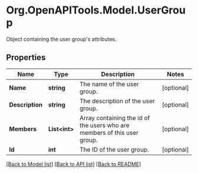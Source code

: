 # Org.OpenAPITools.Model.UserGroup
Object containing the user group's attributes. 

## Properties

Name | Type | Description | Notes
------------ | ------------- | ------------- | -------------
**Name** | **string** | The name of the user group.  | [optional] 
**Description** | **string** | The description of the user group.  | [optional] 
**Members** | **List&lt;int&gt;** | Array containing the id of the users who are members of this user group.  | [optional] 
**Id** | **int** | The ID of the user group.  | [optional] 

[[Back to Model list]](../README.md#documentation-for-models) [[Back to API list]](../README.md#documentation-for-api-endpoints) [[Back to README]](../README.md)

